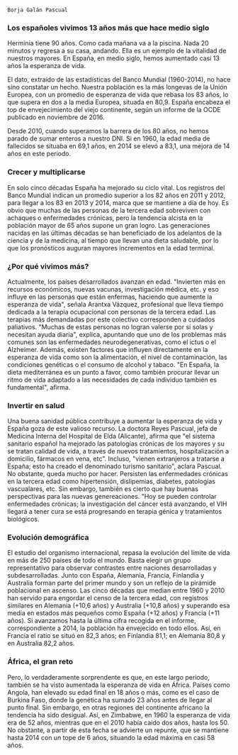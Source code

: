                                                                                                                         Borja Galán Pascual
 
 ### Los españoles vivimos 13 años más que hace medio siglo 

Herminia tiene 90 años. Como cada mañana va a la piscina. Nada 20 minutos y regresa a su casa, andando. Ella es un ejemplo de la vitalidad de nuestros mayores. En España, en medio siglo, hemos aumentado casi 13 años la esperanza de vida. 

El dato, extraído de las estadísticas del Banco Mundial (1960-2014), no hace sino constatar un hecho. Nuestra población es la más longevas de la Unión Europea, con un promedio de esperanza de vida que rebasa los 83 años, lo que supera en dos a la media Europea, situada en 80,9. España encabeza el top  de envejecimiento del viejo continente, según un informe de la OCDE publicado en noviembre de 2016.

Desde 2010, cuando superamos la barrera de los 80 años, no hemos parado de sumar enteros a nuestro DNI. Si en 1960, la edad media de fallecidos se situaba en 69,1 años, en 2014 se elevó a 83,1, una mejora de 14 años en este periodo. 

### Crecer y multiplicarse 
En solo cinco décadas España ha mejorado su ciclo vital. Los registros del Banco Mundial indican un promedio superior a los 82 años en 2011 y 2012, para llegar a los 83 en 2013 y 2014, marca que se mantiene a día de hoy. Es obvio que muchas de las personas de la tercera edad sobreviven con achaques o enfermedades crónicas, pero la tendencia alcista en la población mayor de 65 años supone un gran logro. Las generaciones nacidas en las últimas décadas se han beneficiado de los adelantos de la ciencia y de la medicina, al tiempo que llevan una dieta saludable, por lo que los pronósticos auguran mayores incrementos en la edad terminal.  

 
 ### ¿Por qué vivimos más?
 Actualmente, los países desarrollados avanzan en edad. "Invierten más en recursos económicos, nuevas vacunas, investigación médica, etc. y eso influye en las personas que están enfermas, haciendo que aumente la esperanza de vida", señala Arantxa Vázquez, profesional que lleva tiempo dedicada a la terapia ocupacional con personas de la tercera edad. Las terapias más demandadas por este colectivo corresponden a cuidados paliativos. "Muchas de estas personas no logran valerse por sí solas y necesitan ayuda diaria", explica, apuntando que uno de los problemas más comunes son las enfermedades neurodegenerativas, como el ictus o el Alzheimer. Además, existen factores que influyen directamente en la esperanza de vida como son la alimentación, el nivel de contaminación, las condiciones genéticas o el consumo de alcohol y tabaco. "En España, la dieta mediterránea es un punto a favor, como también procurar llevar un ritmo de vida adaptado a las necesidades de cada individuo también es fundamental", afirma. 

### Invertir en salud
Una buena sanidad pública contribuye a aumentar la esperanza de vida y España goza de este valioso recurso. La doctora Reyes Pascual, jefa de Medicina Interna del Hospital de Elda (Alicante), afirma que  "el sistema sanitario español ha mejorado las patologías crónicas de los mayores y su se tratan calidad de vida, a través de nuevos tratamientos, hospitalización a domicilio, fármacos en vena, etc". Incluso, "vienen extranjeros a tratarse a España; esto ha creado el denominado turismo sanitario", aclara Pascual. No obstante, queda mucho por hacer. Persisten las enfermedades crónicas en la tercera edad como hipertensión, dislipemias, diabetes, patologías vascualares, etc. 
Sin embargo, también es cierto que hay buenas perspectivas para las nuevas genereaciones. "Hoy se pueden controlar enfermedades crónicas; la investigación del cáncer está avanzando, el VIH llegará a tener cura se está progresando en terapia génica y tratamientos biológicos.


### Evolución demográfica
El estudio del organismo internacional, repasa la evolución del  límite de vida en más de 250 países de todo el mundo. Basta elegir un grupo representativo para observar contrastes entre naciones desarrolladas y subdesarrolladas. Junto con España, Alemania, Francia, Finlandia y Australia forman parte del primer mundo y son un reflejo de la pirámide poblacional en ascenso. Las  cinco décadas que median entre 1960 y 2010 han servido para engordar el censo de la tercera edad, con registros similares en  Alemania (+10,6 años) y Australia (+10,8 años) y superando esa media en estados más pequeños como España (+12 años) y Francia (+11 años). Si avanzamos hasta la última cifra recogida en el informe, correspondiente a 2014, la población ha envejecido en todo ellos. Así, en Francia el ratio se situó en 82,3 años; en Finlandia 81,1; en Alemania 80,8 y en Australia 82,2 años. 

 

### África, el gran reto 
Pero, lo verdaderamente sorprendente es que, en este largo periodo, también se ha visto aumentada la esperanza de vida en África. Países como Angola, han elevado su edad final en 18 años  o más, como es el caso de Burkina Faso, donde la genética ha sumado 23 años antes de llegar al punto final. Sin embargo, en otras regiones del continente africano la tendencia ha sido desigual. Así, en Zimbabwe, en 1960 la esperanza de vida era de 52 años, mientras que en el 2010 había caído dos años, hasta los 50. No obstante, a partir de esta fecha se advierte un repunte, que se mantiene hasta 2014 con un tope de 6 años, situando la edad máxima en casi 58 años. 


